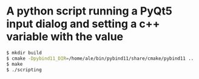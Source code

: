 # A python script running a PyQt5 input dialog and setting a c++ variable with the value

~~~.sh
$ mkdir build
$ cmake -Dpybind11_DIR=/home/ale/bin/pybind11/share/cmake/pybind11 ..
$ make
$ ./scripting
~~~
